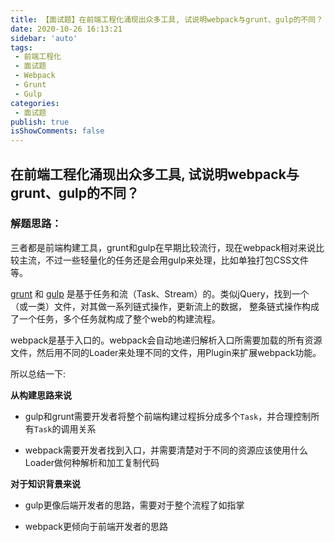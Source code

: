 ```yaml
---
title: 【面试题】在前端工程化涌现出众多工具, 试说明webpack与grunt、gulp的不同？
date: 2020-10-26 16:13:21
sidebar: 'auto'
tags:
 - 前端工程化
 - 面试题
 - Webpack
 - Grunt
 - Gulp
categories:
 - 面试题
publish: true 
isShowComments: false
---
```


## 在前端工程化涌现出众多工具, 试说明webpack与grunt、gulp的不同？

### 解题思路：

三者都是前端构建工具，grunt和gulp在早期比较流行，现在webpack相对来说比较主流，不过一些轻量化的任务还是会用gulp来处理，比如单独打包CSS文件等。

[grunt](https://www.gruntjs.net/) 和 [gulp](https://www.gulpjs.com.cn/) 是基于任务和流（Task、Stream）的。类似jQuery，找到一个（或一类）文件，对其做一系列链式操作，更新流上的数据， 整条链式操作构成了一个任务，多个任务就构成了整个web的构建流程。

webpack是基于入口的。webpack会自动地递归解析入口所需要加载的所有资源文件，然后用不同的Loader来处理不同的文件，用Plugin来扩展webpack功能。

所以总结一下:

**从构建思路来说**

- gulp和grunt需要开发者将整个前端构建过程拆分成多个`Task`，并合理控制所有`Task`的调用关系 

- webpack需要开发者找到入口，并需要清楚对于不同的资源应该使用什么Loader做何种解析和加工复制代码

**对于知识背景来说**

- gulp更像后端开发者的思路，需要对于整个流程了如指掌 

- webpack更倾向于前端开发者的思路